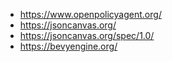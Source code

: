 - https://www.openpolicyagent.org/
- https://jsoncanvas.org/
- https://jsoncanvas.org/spec/1.0/
- https://bevyengine.org/